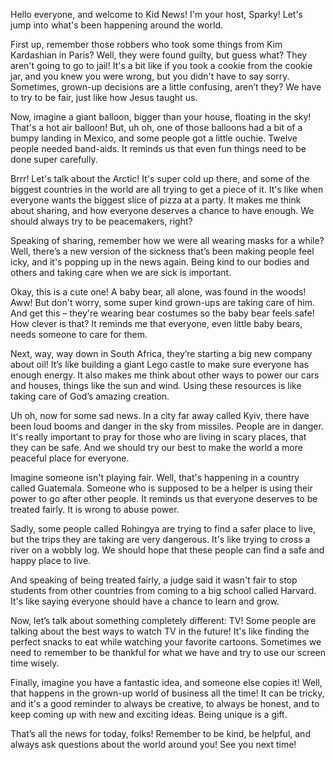 Hello everyone, and welcome to Kid News! I'm your host, Sparky! Let's jump into what's been happening around the world.

First up, remember those robbers who took some things from Kim Kardashian in Paris? Well, they were found guilty, but guess what? They aren't going to go to jail! It's a bit like if you took a cookie from the cookie jar, and you knew you were wrong, but you didn't have to say sorry. Sometimes, grown-up decisions are a little confusing, aren’t they? We have to try to be fair, just like how Jesus taught us.

Now, imagine a giant balloon, bigger than your house, floating in the sky! That's a hot air balloon! But, uh oh, one of those balloons had a bit of a bumpy landing in Mexico, and some people got a little ouchie. Twelve people needed band-aids. It reminds us that even fun things need to be done super carefully.

Brrr! Let's talk about the Arctic! It's super cold up there, and some of the biggest countries in the world are all trying to get a piece of it. It's like when everyone wants the biggest slice of pizza at a party. It makes me think about sharing, and how everyone deserves a chance to have enough. We should always try to be peacemakers, right?

Speaking of sharing, remember how we were all wearing masks for a while? Well, there’s a new version of the sickness that’s been making people feel icky, and it's popping up in the news again. Being kind to our bodies and others and taking care when we are sick is important.

Okay, this is a cute one! A baby bear, all alone, was found in the woods! Aww! But don't worry, some super kind grown-ups are taking care of him. And get this – they're wearing bear costumes so the baby bear feels safe! How clever is that? It reminds me that everyone, even little baby bears, needs someone to care for them.

Next, way, way down in South Africa, they’re starting a big new company about oil! It’s like building a giant Lego castle to make sure everyone has enough energy. It also makes me think about other ways to power our cars and houses, things like the sun and wind. Using these resources is like taking care of God’s amazing creation.

Uh oh, now for some sad news. In a city far away called Kyiv, there have been loud booms and danger in the sky from missiles. People are in danger. It's really important to pray for those who are living in scary places, that they can be safe. And we should try our best to make the world a more peaceful place for everyone.

Imagine someone isn't playing fair. Well, that's happening in a country called Guatemala. Someone who is supposed to be a helper is using their power to go after other people. It reminds us that everyone deserves to be treated fairly. It is wrong to abuse power.

Sadly, some people called Rohingya are trying to find a safer place to live, but the trips they are taking are very dangerous. It's like trying to cross a river on a wobbly log. We should hope that these people can find a safe and happy place to live.

And speaking of being treated fairly, a judge said it wasn't fair to stop students from other countries from coming to a big school called Harvard. It's like saying everyone should have a chance to learn and grow.

Now, let’s talk about something completely different: TV! Some people are talking about the best ways to watch TV in the future! It's like finding the perfect snacks to eat while watching your favorite cartoons. Sometimes we need to remember to be thankful for what we have and try to use our screen time wisely.

Finally, imagine you have a fantastic idea, and someone else copies it! Well, that happens in the grown-up world of business all the time! It can be tricky, and it's a good reminder to always be creative, to always be honest, and to keep coming up with new and exciting ideas. Being unique is a gift.

That’s all the news for today, folks! Remember to be kind, be helpful, and always ask questions about the world around you! See you next time!
